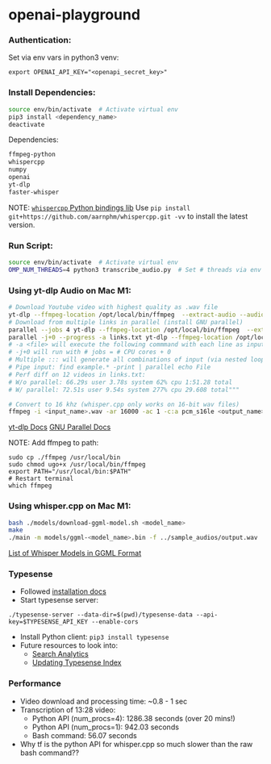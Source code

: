 # openai-playground

### Authentication:
Set via env vars in python3 venv:
```
export OPENAI_API_KEY="<openapi_secret_key>"
```

### Install Dependencies:
```bash
source env/bin/activate  # Activate virtual env
pip3 install <dependency_name>
deactivate
```

Dependencies:
```bash
ffmpeg-python
whispercpp
numpy
openai
yt-dlp
faster-whisper
```
NOTE: [`whispercpp` Python bindings lib](https://github.com/aarnphm/whispercpp)
Use `pip install git+https://github.com/aarnphm/whispercpp.git -vv` to install the latest version.

### Run Script:
```bash
source env/bin/activate  # Activate virtual env
OMP_NUM_THREADS=4 python3 transcribe_audio.py  # Set # threads via env var: https://github.com/guillaumekln/faster-whisper#comparing-performance-against-other-implementations
```

### Using yt-dlp Audio on Mac M1:
```bash
# Download Youtube video with highest quality as .wav file
yt-dlp --ffmpeg-location /opt/local/bin/ffmpeg  --extract-audio --audio-format wav --audio-quality 0 "<youtube_url>"
# Download from multiple links in parallel (install GNU parallel)
parallel --jobs 4 yt-dlp --ffmpeg-location /opt/local/bin/ffmpeg  --extract-audio --audio-format wav --audio-quality 0 ::: "<youtube_url_1>" "<youtube_url_2>" ... "<youtube_url_n>"
parallel -j+0 --progress -a links.txt yt-dlp --ffmpeg-location /opt/local/bin/ffmpeg --extract-audio --audio-format wav --audio-quality 0
# -a <file> will execute the following commmand with each line as input in parallel
# -j+0 will run with # jobs = # CPU cores + 0
# Multiple ::: will generate all combinations of input (via nested loop)
# Pipe input: find example.* -print | parallel echo File
# Perf diff on 12 videos in links.txt:
# W/o parallel: 66.29s user 3.78s system 62% cpu 1:51.28 total
# W/ parallel: 72.51s user 9.54s system 277% cpu 29.608 total"""

# Convert to 16 khz (whisper.cpp only works on 16-bit wav files)
ffmpeg -i <input_name>.wav -ar 16000 -ac 1 -c:a pcm_s16le <output_name>.wav
```
[yt-dlp Docs](https://github.com/yt-dlp/yt-dlp#usage-and-options)
[GNU Parallel Docs](https://www.gnu.org/software/parallel/parallel_tutorial.html)

NOTE: Add ffmpeg to path:
```
sudo cp ./ffmpeg /usr/local/bin
sudo chmod ugo+x /usr/local/bin/ffmpeg
export PATH="/usr/local/bin:$PATH"
# Restart terminal
which ffmpeg
```

### Using whisper.cpp on Mac M1:
```bash
bash ./models/download-ggml-model.sh <model_name>
make
./main -m models/ggml-<model_name>.bin -f ../sample_audios/output.wav
```

[List of Whisper Models in GGML Format](https://huggingface.co/ggerganov/whisper.cpp)

### Typesense
* Followed [installation docs](https://typesense.org/docs/guide/install-typesense.html#mac-via-homebrew)
* Start typesense server:
```
./typesense-server --data-dir=$(pwd)/typesense-data --api-key=$TYPESENSE_API_KEY --enable-cors
```
* Install Python client: `pip3 install typesense`
* Future resources to look into:
  * [Search Analytics](https://typesense.org/docs/guide/search-analytics.html#search-analytics)
  * [Updating Typesense Index](https://typesense.org/docs/guide/syncing-data-into-typesense.html#sync-changes-in-bulk-periodically)

### Performance
* Video download and processing time: ~0.8 - 1 sec
* Transcription of 13:28 video:
    * Python API (num_procs=4): 1286.38 seconds (over 20 mins!)
    * Python API (num_procs=1): 942.03 seconds
    * Bash command: 56.07 seconds
* Why tf is the python API for whisper.cpp so much slower than the raw bash command??
